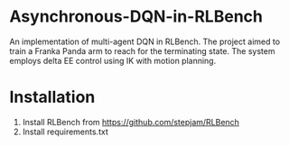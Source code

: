 # Asynchronous-DQN-in-RLBench

An implementation of multi-agent DQN in RLBench. The project aimed to train a Franka Panda arm to reach for the terminating state. The system employs delta EE control using IK with motion planning.


# Installation
1. Install RLBench from https://github.com/stepjam/RLBench
2. Install requirements.txt

